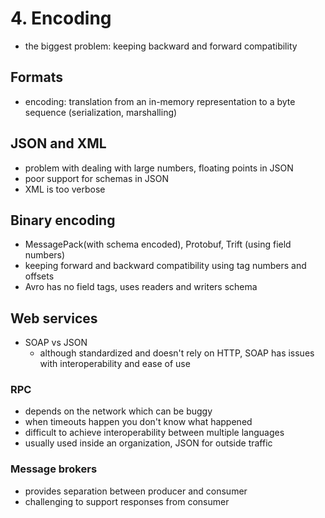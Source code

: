 # 4. Encoding

- the biggest problem: keeping backward and forward compatibility

## Formats
- encoding: translation from an in-memory representation to a byte sequence (serialization, marshalling)

## JSON and XML
- problem with dealing with large numbers, floating points in JSON
- poor support for schemas in JSON
- XML is too verbose

## Binary encoding
- MessagePack(with schema encoded), Protobuf, Trift (using field numbers)
- keeping forward and backward compatibility using tag numbers and offsets
- Avro has no field tags, uses readers and writers schema

## Web services
- SOAP vs JSON
  - although standardized and doesn't rely on HTTP, SOAP has issues with interoperability and ease of use

### RPC
- depends on the network which can be buggy
- when timeouts happen you don't know what happened
- difficult to achieve interoperability between multiple languages
- usually used inside an organization, JSON for outside traffic

### Message brokers
- provides separation between producer and consumer
- challenging to support responses from consumer
